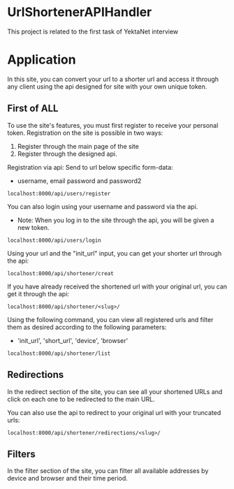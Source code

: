 # UrlShortenerAPIHandler
This project is related to the first task of YektaNet interview

# Application
In this site, you can convert your url to a shorter url and access it through any client using the api designed for site
 with your own unique token.
 
## First of ALL
To use the site's features, you must first register to receive your personal token.
Registration on the site is possible in two ways:
1. Register through the main page of the site
2. Register through the designed api.

Registration via api:
Send to url below specific form-data: 

- username, email password and password2
```djangourlpath
localhost:8000/api/users/register
```
You can also login using your username and password via the api.

- Note: When you log in to the site through the api, you will be given a new token.

```djangourlpath
localhost:8000/api/users/login
```

Using your url and the "init_url" input, you can get your shorter url through the api:
```djangourlpath
localhost:8000/api/shortener/creat
```

If you have already received the shortened url with your original url, you can get it through the api:
```djangourlpath
localhost:8000/api/shortener/<slug>/
```
Using the following command, you can view all registered urls and filter them as desired according to the following parameters:

- 'init_url', 'short_url', 'device', 'browser'
```djangourlpath
localhost:8000/api/shortener/list
```
## Redirections
In the redirect section of the site, you can see all your shortened URLs and click on each one to be redirected to the main URL.

You can also use the api to redirect to your original url with your truncated urls:
```djangourlpath
localhost:8000/api/shortener/redirections/<slug>/
```
## Filters
In the filter section of the site, you can filter all available addresses by device and browser and their time period.
